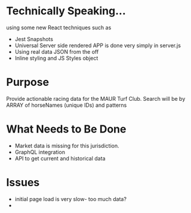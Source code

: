 # Technically Speaking...

using some new React techniques such as
* Jest Snapshots
* Universal Server side rendered APP is done very simply in server.js
* Using real data JSON from the off
* Inline styling and JS Styles object

# Purpose

Provide actionable racing data for the MAUR Turf Club.
Search will be by ARRAY of horseNames (unique IDs) and patterns


# What Needs to Be Done
* Market data is missing for this jurisdiction.
* GraphQL integration
* API to get current and historical data


# Issues
* initial page load is very slow- too much data?
*
